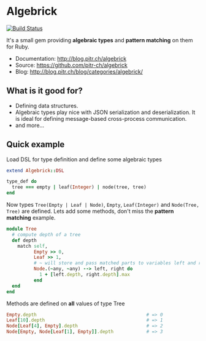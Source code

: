 # Algebrick

[![Build Status](https://travis-ci.org/pitr-ch/algebrick.png?branch=master)](https://travis-ci.org/pitr-ch/algebrick)

It's a small gem providing **algebraic types** and **pattern matching** on them for Ruby.

-   Documentation: <http://blog.pitr.ch/algebrick>
-   Source: <https://github.com/pitr-ch/algebrick>
-   Blog: <http://blog.pitr.ch/blog/categories/algebrick/>

## What is it good for?

-   Defining data structures.
-   Algebraic types play nice with JSON serialization and deserialization. It is ideal for defining
    message-based cross-process communication.
-   and more...

## Quick example

Load DSL for type definition and define some algebraic types

```ruby
extend Algebrick::DSL

type_def do
  tree === empty | leaf(Integer) | node(tree, tree)
end
```

Now types `Tree(Empty | Leaf | Node)`, `Empty`, `Leaf(Integer)` and `Node(Tree, Tree)` are defined.
Lets add some methods, don't miss the **pattern matching** example.

```ruby
module Tree
  # compute depth of a tree
  def depth
    match self,
          Empty >> 0,
          Leaf >> 1,
          # ~ will store and pass matched parts to variables left and right
          Node.(~any, ~any) --> left, right do
            1 + [left.depth, right.depth].max
          end
  end
end
```

Methods are defined on **all** values of type Tree

```ruby
Empty.depth                                        # => 0
Leaf[10].depth                                     # => 1
Node[Leaf[4], Empty].depth                         # => 2
Node[Empty, Node[Leaf[1], Empty]].depth            # => 3
```
